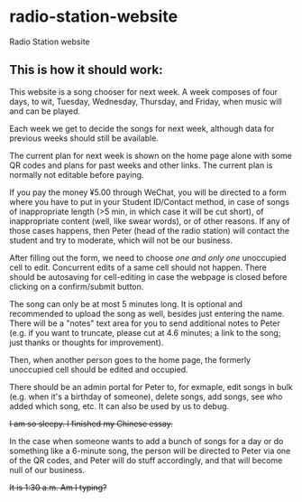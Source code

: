 # radio-station-website
Radio Station website

## This is how it should work:
This website is a song chooser for next week. A week composes of four days, to wit, Tuesday, Wednesday, Thursday, and Friday, when music will and can be played.

Each week we get to decide the songs for next week, although data for previous weeks should still be available.

The current plan for next week is shown on the home page alone with some QR codes and plans for past weeks and other links. The current plan is normally not editable before paying.

If you pay the money ¥5.00 through WeChat, you will be directed to a form where you have to put in your Student ID/Contact method, in case of songs of inappropriate length (>5 min, in which case it will be cut short), of inappropriate content (well, like swear words), or of other reasons. If any of those cases happens, then Peter (head of the radio station) will contact the student and try to moderate, which will not be our business.

After filling out the form, we need to choose *one and only one* unoccupied cell to edit. Concurrent edits of a same cell should not happen. There should be autosaving for cell-editing in case the webpage is closed before clicking on a confirm/submit button.

The song can only be at most 5 minutes long. It is optional and recommended to upload the song as well, besides just entering the name. There will be a "notes" text area for you to send additional notes to Peter (e.g. if you want to truncate, please cut at 4.6 minutes; a link to the song; just thanks or thoughts for improvement).

Then, when another person goes to the home page, the formerly unoccupied cell should be edited and occupied.

There should be an admin portal for Peter to, for exmaple, edit songs in bulk (e.g. when it's a birthday of someone), delete songs, add songs, see who added which song, etc. It can also be used by us to debug.

~~I am so sleepy. I finished my Chinese essay.~~

In the case when someone wants to add a bunch of songs for a day or do something like a 6-minute song, the person will be directed to Peter via one of the QR codes, and Peter will do stuff accordingly, and that will become null of our business.

~~It is 1:30 a.m. Am I typing?~~
